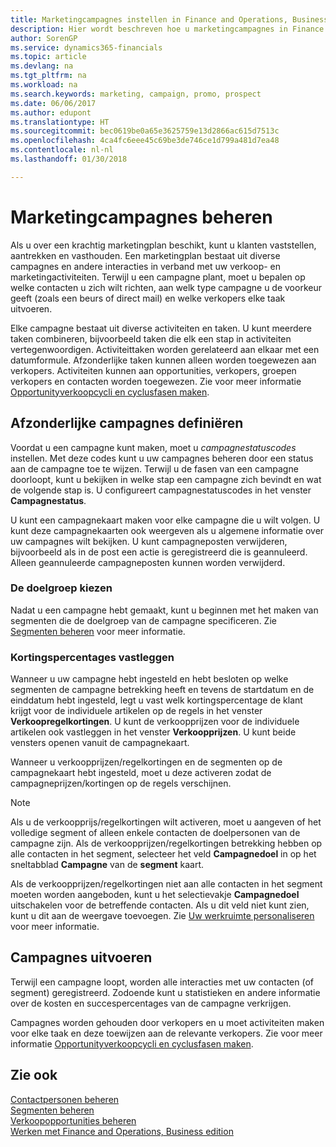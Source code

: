 ```yaml
---
title: Marketingcampagnes instellen in Finance and Operations, Business edition | Microsoft Docs
description: Hier wordt beschreven hoe u marketingcampagnes in Finance and Operations, Business edition instelt en uitvoert om prospects te vinden en aan te trekken en klanten vast te houden.
author: SorenGP
ms.service: dynamics365-financials
ms.topic: article
ms.devlang: na
ms.tgt_pltfrm: na
ms.workload: na
ms.search.keywords: marketing, campaign, promo, prospect
ms.date: 06/06/2017
ms.author: edupont
ms.translationtype: HT
ms.sourcegitcommit: bec0619be0a65e3625759e13d2866ac615d7513c
ms.openlocfilehash: 4ca4fc6eee45c69be3de746ce1d799a481d7ea48
ms.contentlocale: nl-nl
ms.lasthandoff: 01/30/2018

---
```

# <a name="managing-marketing-campaigns"></a>Marketingcampagnes beheren
Als u over een krachtig marketingplan beschikt, kunt u klanten vaststellen, aantrekken en vasthouden. Een marketingplan bestaat uit diverse campagnes en andere interacties in verband met uw verkoop- en marketingactiviteiten. Terwijl u een campagne plant, moet u bepalen op welke contacten u zich wilt richten, aan welk type campagne u de voorkeur geeft (zoals een beurs of direct mail) en welke verkopers elke taak uitvoeren.

Elke campagne bestaat uit diverse activiteiten en taken. U kunt meerdere taken combineren, bijvoorbeeld taken die elk een stap in activiteiten vertegenwoordigen. Activiteittaken worden gerelateerd aan elkaar met een datumformule. Afzonderlijke taken kunnen alleen worden toegewezen aan verkopers. Activiteiten kunnen aan opportunities, verkopers, groepen verkopers en contacten worden toegewezen. Zie voor meer informatie [Opportunityverkoopcycli en cyclusfasen maken](marketing-how-setup-opportunity-sales-cycles-stages.md).

## <a name="defining-individual-campaigns"></a>Afzonderlijke campagnes definiëren
Voordat u een campagne kunt maken, moet u *campagnestatuscodes* instellen. Met deze codes kunt u uw campagnes beheren door een status aan de campagne toe te wijzen. Terwijl u de fasen van een campagne doorloopt, kunt u bekijken in welke stap een campagne zich bevindt en wat de volgende stap is. U configureert campagnestatuscodes in het venster **Campagnestatus**.

U kunt een campagnekaart maken voor elke campagne die u wilt volgen. U kunt deze campagnekaarten ook weergeven als u algemene informatie over uw campagnes wilt bekijken.
U kunt campagneposten verwijderen, bijvoorbeeld als in de post een actie is geregistreerd die is geannuleerd. Alleen geannuleerde campagneposten kunnen worden verwijderd.

### <a name="selecting-the-target-audience"></a>De doelgroep kiezen
Nadat u een campagne hebt gemaakt, kunt u beginnen met het maken van segmenten die de doelgroep van de campagne specificeren. Zie [Segmenten beheren](marketing-segments.md) voor meer informatie.

### <a name="registering-discount-percentages"></a>Kortingspercentages vastleggen
Wanneer u uw campagne hebt ingesteld en hebt besloten op welke segmenten de campagne betrekking heeft en tevens de startdatum en de einddatum hebt ingesteld, legt u vast welk kortingspercentage de klant krijgt voor de individuele artikelen op de regels in het venster **Verkoopregelkortingen**. U kunt de verkoopprijzen voor de individuele artikelen ook vastleggen in het venster **Verkoopprijzen**. U kunt beide vensters openen vanuit de campagnekaart.

 Wanneer u verkoopprijzen/regelkortingen en de segmenten op de campagnekaart hebt ingesteld, moet u deze activeren zodat de campagneprijzen/kortingen op de regels verschijnen.

> [!NOTE]  
>   Als u de verkoopprijs/regelkortingen wilt activeren, moet u aangeven of het volledige segment of alleen enkele contacten de doelpersonen van de campagne zijn. Als de verkoopprijzen/regelkortingen betrekking hebben op alle contacten in het segment, selecteer het veld **Campagnedoel** in op het sneltabblad **Campagne** van de **segment** kaart.

Als de verkoopprijzen/regelkortingen niet aan alle contacten in het segment moeten worden aangeboden, kunt u het selectievakje **Campagnedoel** uitschakelen voor de betreffende contacten. Als u dit veld niet kunt zien, kunt u dit aan de weergave toevoegen. Zie [Uw werkruimte personaliseren](ui-personalization-user.md) voor meer informatie.

## <a name="conducting-campaigns"></a>Campagnes uitvoeren
Terwijl een campagne loopt, worden alle interacties met uw contacten (of segment) geregistreerd. Zodoende kunt u statistieken en andere informatie over de kosten en succespercentages van de campagne verkrijgen.

Campagnes worden gehouden door verkopers en u moet activiteiten maken voor elke taak en deze toewijzen aan de relevante verkopers. Zie voor meer informatie [Opportunityverkoopcycli en cyclusfasen maken](marketing-how-setup-opportunity-sales-cycles-stages.md).

## <a name="see-also"></a>Zie ook
[Contactpersonen beheren](marketing-contacts.md)  
[Segmenten beheren](marketing-segments.md)  
[Verkoopopportunities beheren](marketing-manage-sales-opportunities.md)  
[Werken met Finance and Operations, Business edition](ui-work-product.md)  

